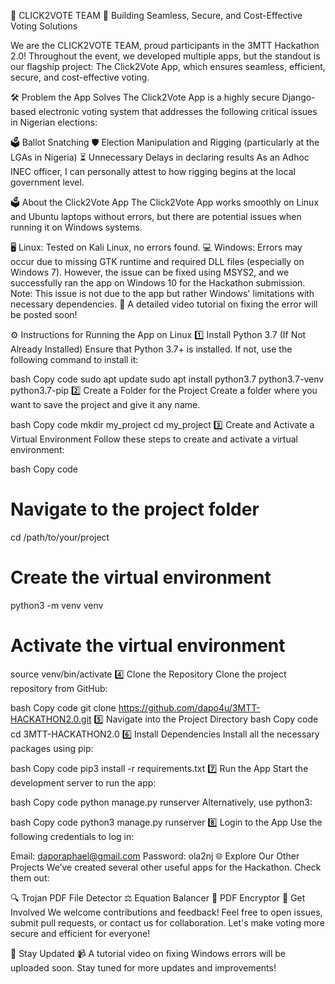 🚀 CLICK2VOTE TEAM
🌟 Building Seamless, Secure, and Cost-Effective Voting Solutions

We are the CLICK2VOTE TEAM, proud participants in the 3MTT Hackathon 2.0! Throughout the event, we developed multiple apps, but the standout is our flagship project:
The Click2Vote App, which ensures seamless, efficient, secure, and cost-effective voting.

🛠️ Problem the App Solves
The Click2Vote App is a highly secure Django-based electronic voting system that addresses the following critical issues in Nigerian elections:

🗳️ Ballot Snatching
🛡️ Election Manipulation and Rigging (particularly at the LGAs in Nigeria)
⏳ Unnecessary Delays in declaring results
As an Adhoc INEC officer, I can personally attest to how rigging begins at the local government level.

🗳️ About the Click2Vote App
The Click2Vote App works smoothly on Linux and Ubuntu laptops without errors, but there are potential issues when running it on Windows systems.

🖥️ Linux: Tested on Kali Linux, no errors found.
💻 Windows: Errors may occur due to missing GTK runtime and required DLL files (especially on Windows 7). However, the issue can be fixed using MSYS2, and we successfully ran the app on Windows 10 for the Hackathon submission.
Note: This issue is not due to the app but rather Windows' limitations with necessary dependencies.
🎥 A detailed video tutorial on fixing the error will be posted soon!

⚙️ Instructions for Running the App on Linux
1️⃣ Install Python 3.7 (If Not Already Installed)
Ensure that Python 3.7+ is installed. If not, use the following command to install it:

bash
Copy code
sudo apt update
sudo apt install python3.7 python3.7-venv python3.7-pip
2️⃣ Create a Folder for the Project
Create a folder where you want to save the project and give it any name.

bash
Copy code
mkdir my_project
cd my_project
3️⃣ Create and Activate a Virtual Environment
Follow these steps to create and activate a virtual environment:

bash
Copy code
# Navigate to the project folder
cd /path/to/your/project

# Create the virtual environment
python3 -m venv venv

# Activate the virtual environment
source venv/bin/activate
4️⃣ Clone the Repository
Clone the project repository from GitHub:

bash
Copy code
git clone https://github.com/dapo4u/3MTT-HACKATHON2.0.git
5️⃣ Navigate into the Project Directory
bash
Copy code
cd 3MTT-HACKATHON2.0
6️⃣ Install Dependencies
Install all the necessary packages using pip:

bash
Copy code
pip3 install -r requirements.txt
7️⃣ Run the App
Start the development server to run the app:

bash
Copy code
python manage.py runserver
Alternatively, use python3:

bash
Copy code
python3 manage.py runserver
8️⃣ Login to the App
Use the following credentials to log in:

Email: daporaphael@gmail.com
Password: ola2nj
🌐 Explore Our Other Projects
We’ve created several other useful apps for the Hackathon. Check them out:

🔍 Trojan PDF File Detector
⚖️ Equation Balancer
🔐 PDF Encryptor
🔧 Get Involved
We welcome contributions and feedback! Feel free to open issues, submit pull requests, or contact us for collaboration. Let's make voting more secure and efficient for everyone!

💬 Stay Updated
📹 A tutorial video on fixing Windows errors will be uploaded soon. Stay tuned for more updates and improvements!

